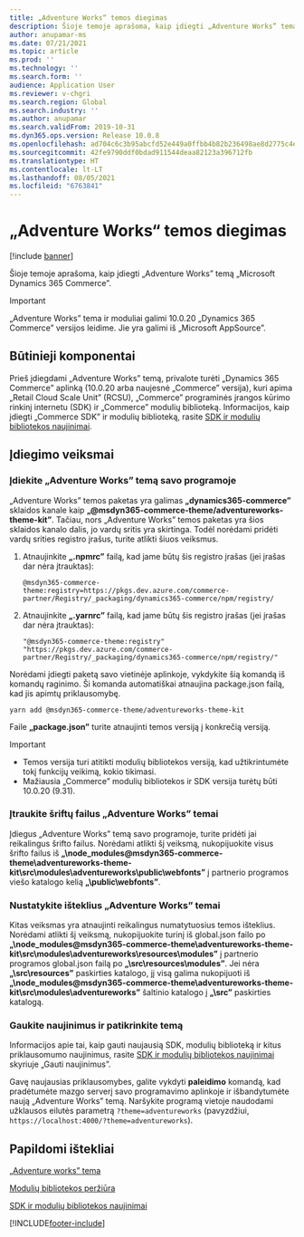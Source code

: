 ```yaml
---
title: „Adventure Works“ temos diegimas
description: Šioje temoje aprašoma, kaip įdiegti „Adventure Works” temą „Microsoft Dynamics 365 Commerce”.
author: anupamar-ms
ms.date: 07/21/2021
ms.topic: article
ms.prod: ''
ms.technology: ''
ms.search.form: ''
audience: Application User
ms.reviewer: v-chgri
ms.search.region: Global
ms.search.industry: ''
ms.author: anupamar
ms.search.validFrom: 2019-10-31
ms.dyn365.ops.version: Release 10.0.8
ms.openlocfilehash: ad704c6c3b95abcfd52e449a0ffbb4b82b236498ae8d2775c4e65811de3ef503
ms.sourcegitcommit: 42fe9790ddf0bdad911544deaa82123a396712fb
ms.translationtype: HT
ms.contentlocale: lt-LT
ms.lasthandoff: 08/05/2021
ms.locfileid: "6763841"
---
```

# <a name="install-the-adventure-works-theme"></a>„Adventure Works“ temos diegimas

[!include [banner](includes/banner.md)]

Šioje temoje aprašoma, kaip įdiegti „Adventure Works” temą „Microsoft Dynamics 365 Commerce”. 

> [!IMPORTANT]
> „Adventure Works” tema ir moduliai galimi 10.0.20 „Dynamics 365 Commerce” versijos leidime. Jie yra galimi iš „Microsoft AppSource”.

## <a name="prerequisites"></a>Būtinieji komponentai

Prieš įdiegdami „Adventure Works” temą, privalote turėti „Dynamics 365 Commerce” aplinką (10.0.20 arba naujesnė „Commerce” versija), kuri apima „Retail Cloud Scale Unit” (RCSU), „Commerce” programinės įrangos kūrimo rinkinį internetu (SDK) ir „Commerce” modulių biblioteką. Informacijos, kaip įdiegti „Commerce SDK” ir modulių biblioteką, rasite [SDK ir modulių bibliotekos naujinimai](e-commerce-extensibility/sdk-updates.md). 

## <a name="installation-steps"></a>Įdiegimo veiksmai

### <a name="install-the-adventure-works-theme-in-your-application"></a>Įdiekite „Adventure Works” temą savo programoje

„Adventure Works” temos paketas yra galimas **„dynamics365-commerce”** sklaidos kanale kaip **„@msdyn365-commerce-theme/adventureworks-theme-kit”**. Tačiau, nors „Adventure Works” temos paketas yra šios sklaidos kanalo dalis, jo vardų sritis yra skirtinga. Todėl norėdami pridėti vardų srities registro įrašus, turite atlikti šiuos veiksmus.

1. Atnaujinkite **„.npmrc”** failą, kad jame būtų šis registro įrašas (jei įrašas dar nėra įtrauktas):

    `@msdyn365-commerce-theme:registry=https://pkgs.dev.azure.com/commerce-partner/Registry/_packaging/dynamics365-commerce/npm/registry/`

1. Atnaujinkite **„.yarnrc”** failą, kad jame būtų šis registro įrašas (jei įrašas dar nėra įtrauktas):

    `"@msdyn365-commerce-theme:registry" "https://pkgs.dev.azure.com/commerce-partner/Registry/_packaging/dynamics365-commerce/npm/registry/"`  
    
Norėdami įdiegti paketą savo vietinėje aplinkoje, vykdykite šią komandą iš komandų raginimo. Ši komanda automatiškai atnaujina package.json failą, kad jis apimtų priklausomybę.

`yarn add @msdyn365-commerce-theme/adventureworks-theme-kit`

Faile **„package.json”** turite atnaujinti temos versiją į konkrečią versiją.

> [!IMPORTANT]
> - Temos versija turi atitikti modulių bibliotekos versiją, kad užtikrintumėte tokį funkcijų veikimą, kokio tikimasi. 
> - Mažiausia „Commerce” modulių bibliotekos ir SDK versija turėtų būti 10.0.20 (9.31). 

### <a name="add-the-font-files-for-the-adventure-works-theme"></a>Įtraukite šriftų failus „Adventure Works” temai

Įdiegus „Adventure Works” temą savo programoje, turite pridėti jai reikalingus šrifto failus. Norėdami atlikti šį veiksmą, nukopijuokite visus šrifto failus iš **„\node_modules@msdyn365-commerce-theme\adventureworks-theme-kit\src\modules\adventureworks\public\webfonts”** į partnerio programos viešo katalogo kelią **„\public\webfonts”**.

### <a name="set-up-the-resources-for-the-adventure-works-theme"></a>Nustatykite išteklius „Adventure Works” temai

Kitas veiksmas yra atnaujinti reikalingus numatytuosius temos išteklius. Norėdami atlikti šį veiksmą, nukopijuokite turinį iš global.json failo po **„\node_modules@msdyn365-commerce-theme\adventureworks-theme-kit\src\modules\adventureworks\resources\modules”** į partnerio programos global.json failą po **„\src\resources\modules”**. Jei nėra **„\src\resources”** paskirties katalogo, jį visą galima nukopijuoti iš **„\node_modules@msdyn365-commerce-theme\adventureworks-theme-kit\src\modules\adventureworks”** šaltinio katalogo į **„\src”** paskirties katalogą.

### <a name="pull-updates-and-validate-the-theme"></a>Gaukite naujinimus ir patikrinkite temą

Informacijos apie tai, kaip gauti naujausią SDK, modulių biblioteką ir kitus priklausomumo naujinimus, rasite [SDK ir modulių bibliotekos naujinimai](e-commerce-extensibility/sdk-updates.md#pull-updates) skyriuje „Gauti naujinimus”.

Gavę naujausias priklausomybes, galite vykdyti **paleidimo** komandą, kad pradėtumėte mazgo serverį savo programavimo aplinkoje ir išbandytumėte naują „Adventure Works” temą. Naršykite programą vietoje naudodami užklausos eilutės parametrą `?theme=adventureworks` (pavyzdžiui, `https://localhost:4000/?theme=adventureworks`).

## <a name="additional-resources"></a>Papildomi ištekliai

[„Adventure works” tema](adventure-works-theme.md)

[Modulių bibliotekos peržiūra](starter-kit-overview.md)

[SDK ir modulių bibliotekos naujinimai](e-commerce-extensibility/sdk-updates.md)

[!INCLUDE[footer-include](../includes/footer-banner.md)]

